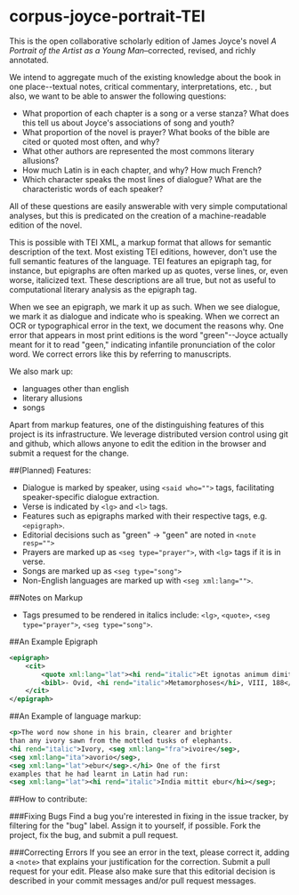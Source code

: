 # corpus-joyce-portrait-TEI
This is the open collaborative scholarly edition of James Joyce's novel _A Portrait of the Artist as a Young Man_–corrected, revised, and richly annotated. 

We intend to aggregate much of the existing knowledge about the book in one place--textual notes, critical commentary, interpretations, etc. , but also, we want to be able to answer the following questions: 
 * What proportion of each chapter is a song or a verse stanza? What does this tell us about Joyce's associations of song and youth? 
 * What proportion of the novel is prayer? What books of the bible are cited or quoted most often, and why?
 * What other authors are represented the most commons literary allusions? 
 * How much Latin is in each chapter, and why? How much French?
 * Which character speaks the most lines of dialogue? What are the characteristic words of each speaker? 

All of these questions are easily answerable with very simple computational analyses, but this is predicated on the creation of a machine-readable edition of the novel. 

This is possible with TEI XML, a markup format that allows for semantic description of the text. Most existing TEI editions, however, don't use the full semantic features of the language. TEI features an epigraph tag, for instance, but epigraphs are often marked up as quotes, verse lines, or, even worse, italicized text. These descriptions are all true, but not as useful to computational literary analysis as the epigraph tag. 

When we see an epigraph, we mark it up as such. When we see dialogue, we mark it as dialogue and indicate who is speaking. When we correct an OCR or typographical error in the text, we document the reasons why. One error that appears in most print editions is the word "green"--Joyce actually meant for it to read "geen," indicating infantile pronunciation of the color word. We correct errors like this by referring to manuscripts.  

We also mark up:  
 * languages other than english
 * literary allusions
 * songs

Apart from markup features, one of the distinguishing features of this project is its infrastructure. We leverage distributed version control using git and github, which allows anyone to edit the edition in the browser and submit a request for the change.  


##(Planned) Features: 
 * Dialogue is marked by speaker, using `<said who="">` tags, facilitating speaker-specific dialogue extraction. 
 * Verse is indicated by `<lg>` and `<l>` tags. 
 * Features such as epigraphs marked with their respective tags, e.g. `<epigraph>`.  
 * Editorial decisions such as "green" -> "geen" are noted in `<note resp="">`
 * Prayers are marked up as `<seg type="prayer">`, with `<lg>` tags if it is in verse. 
 * Songs are marked up as `<seg type="song">`
 * Non-English languages are marked up with `<seg xml:lang="">`. 

##Notes on Markup

 * Tags presumed to be rendered in italics include: `<lg>`, `<quote>`, `<seg type="prayer">`, `<seg type="song">`. 

##An Example Epigraph 

```xml
<epigraph>
    <cit> 
        <quote xml:lang="lat"><hi rend="italic">Et ignotas animum dimittit in artes.</hi></quote> 
        <bibl>- Ovid, <hi rend="italic">Metamorphoses</hi>, VIII, 188</bibl> 
    </cit> 
</epigraph>
```

##An Example of language markup: 

```xml
<p>The word now shone in his brain, clearer and brighter 
than any ivory sawn from the mottled tusks of elephants. 
<hi rend="italic">Ivory, <seg xml:lang="fra">ivoire</seg>, 
<seg xml:lang="ita">avorio</seg>, 
<seg xml:lang="lat">ebur</seg>.</hi> One of the first 
examples that he had learnt in Latin had run: 
<seg xml:lang="lat"><hi rend="italic">India mittit ebur</hi></seg>; 
```

##How to contribute:

###Fixing Bugs
Find a bug you're interested in fixing in the issue tracker, by filtering for the "bug" label. Assign it to yourself, if possible. Fork the project, fix the bug, and submit a pull request.  

###Correcting Errors
If you see an error in the text, please correct it, adding a `<note>` that explains your justification for the correction. Submit a pull request for your edit. Please also make sure that this editorial decision is described in your commit messages and/or pull request messages.  
